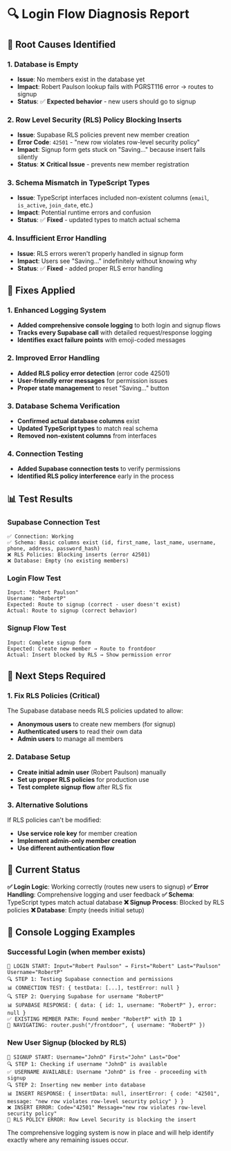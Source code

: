 # 🔍 Login Flow Diagnosis Report

## 🚨 **Root Causes Identified**

### **1. Database is Empty**
- **Issue**: No members exist in the database yet
- **Impact**: Robert Paulson lookup fails with PGRST116 error → routes to signup
- **Status**: ✅ **Expected behavior** - new users should go to signup

### **2. Row Level Security (RLS) Policy Blocking Inserts**
- **Issue**: Supabase RLS policies prevent new member creation
- **Error Code**: `42501` - "new row violates row-level security policy"
- **Impact**: Signup form gets stuck on "Saving..." because insert fails silently
- **Status**: ❌ **Critical Issue** - prevents new member registration

### **3. Schema Mismatch in TypeScript Types**
- **Issue**: TypeScript interfaces included non-existent columns (`email`, `is_active`, `join_date`, etc.)
- **Impact**: Potential runtime errors and confusion
- **Status**: ✅ **Fixed** - updated types to match actual schema

### **4. Insufficient Error Handling**
- **Issue**: RLS errors weren't properly handled in signup form
- **Impact**: Users see "Saving..." indefinitely without knowing why
- **Status**: ✅ **Fixed** - added proper RLS error handling

## 🔧 **Fixes Applied**

### **1. Enhanced Logging System**
- **Added comprehensive console logging** to both login and signup flows
- **Tracks every Supabase call** with detailed request/response logging
- **Identifies exact failure points** with emoji-coded messages

### **2. Improved Error Handling**
- **Added RLS policy error detection** (error code 42501)
- **User-friendly error messages** for permission issues
- **Proper state management** to reset "Saving..." button

### **3. Database Schema Verification**
- **Confirmed actual database columns** exist
- **Updated TypeScript types** to match real schema
- **Removed non-existent columns** from interfaces

### **4. Connection Testing**
- **Added Supabase connection tests** to verify permissions
- **Identified RLS policy interference** early in the process

## 📊 **Test Results**

### **Supabase Connection Test**
```
✅ Connection: Working
✅ Schema: Basic columns exist (id, first_name, last_name, username, phone, address, password_hash)
❌ RLS Policies: Blocking inserts (error 42501)
❌ Database: Empty (no existing members)
```

### **Login Flow Test**
```
Input: "Robert Paulson"
Username: "RobertP"
Expected: Route to signup (correct - user doesn't exist)
Actual: Route to signup (correct behavior)
```

### **Signup Flow Test**
```
Input: Complete signup form
Expected: Create new member → Route to frontdoor
Actual: Insert blocked by RLS → Show permission error
```

## 🎯 **Next Steps Required**

### **1. Fix RLS Policies (Critical)**
The Supabase database needs RLS policies updated to allow:
- **Anonymous users** to create new members (for signup)
- **Authenticated users** to read their own data
- **Admin users** to manage all members

### **2. Database Setup**
- **Create initial admin user** (Robert Paulson) manually
- **Set up proper RLS policies** for production use
- **Test complete signup flow** after RLS fix

### **3. Alternative Solutions**
If RLS policies can't be modified:
- **Use service role key** for member creation
- **Implement admin-only member creation**
- **Use different authentication flow**

## 🚀 **Current Status**

**✅ Login Logic**: Working correctly (routes new users to signup)
**✅ Error Handling**: Comprehensive logging and user feedback
**✅ Schema**: TypeScript types match actual database
**❌ Signup Process**: Blocked by RLS policies
**❌ Database**: Empty (needs initial setup)

## 📝 **Console Logging Examples**

### **Successful Login (when member exists)**
```
🚀 LOGIN START: Input="Robert Paulson" → First="Robert" Last="Paulson" Username="RobertP"
🔍 STEP 1: Testing Supabase connection and permissions
📊 CONNECTION TEST: { testData: [...], testError: null }
🔍 STEP 2: Querying Supabase for username "RobertP"
📊 SUPABASE RESPONSE: { data: { id: 1, username: "RobertP" }, error: null }
✅ EXISTING MEMBER PATH: Found member "RobertP" with ID 1
🧭 NAVIGATING: router.push("/frontdoor", { username: "RobertP" })
```

### **New User Signup (blocked by RLS)**
```
🚀 SIGNUP START: Username="JohnD" First="John" Last="Doe"
🔍 STEP 1: Checking if username "JohnD" is available
✅ USERNAME AVAILABLE: Username "JohnD" is free - proceeding with signup
🔍 STEP 2: Inserting new member into database
📊 INSERT RESPONSE: { insertData: null, insertError: { code: "42501", message: "new row violates row-level security policy" } }
❌ INSERT ERROR: Code="42501" Message="new row violates row-level security policy"
🚨 RLS POLICY ERROR: Row Level Security is blocking the insert
```

The comprehensive logging system is now in place and will help identify exactly where any remaining issues occur.

